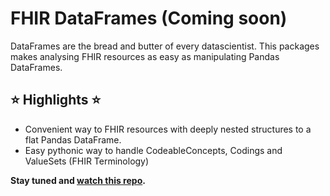 # FHIR DataFrames (Coming soon)
DataFrames are the bread and butter of every datascientist. This packages makes analysing FHIR resources as easy as manipulating Pandas DataFrames.

## ⭐ Highlights ⭐

- Convenient way to FHIR resources with deeply nested structures to a flat Pandas DataFrame.
- Easy pythonic way to handle CodeableConcepts, Codings and ValueSets (FHIR Terminology)

**Stay tuned and [watch this repo](https://github.com/Tiro-health/fhir-dataframes/subscription).**
